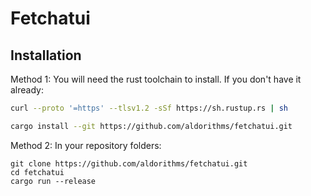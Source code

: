 # Fetchatui

## Installation
Method 1: 
You will need the rust toolchain to install. If you don't have it already:
```sh
curl --proto '=https' --tlsv1.2 -sSf https://sh.rustup.rs | sh
```

```sh
cargo install --git https://github.com/aldorithms/fetchatui.git
```

Method 2:
In your repository folders: 
```
git clone https://github.com/aldorithms/fetchatui.git
cd fetchatui
cargo run --release
```
